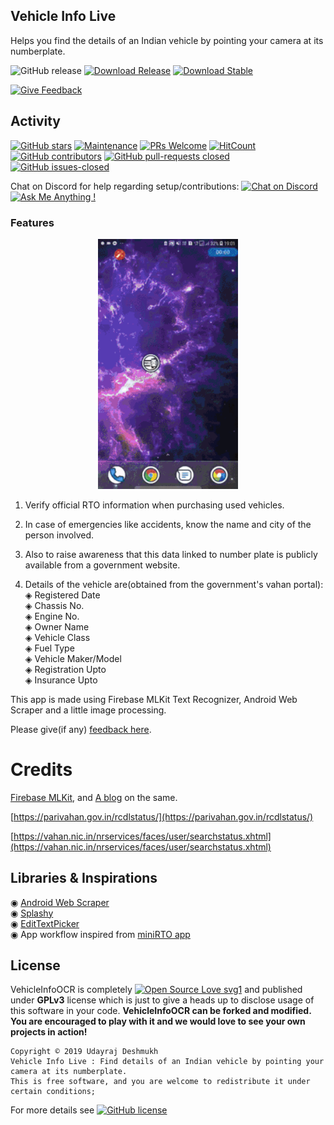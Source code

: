 ## Vehicle Info Live 
Helps you find the details of an Indian vehicle by pointing your camera at its numberplate. 

![GitHub release](https://img.shields.io/github/release/udayraj123/VehicleInfoOCR.svg?style=flat-square)
[![Download Release](https://img.shields.io/badge/⬇-Latest_APK-orange.svg)](https://github.com/Udayraj123/VehicleInfoOCR/releases/download/0.1.3/AwesomeVehicleInfo.apk)
[![Download Stable](https://img.shields.io/badge/⬇-Stable_APK-blue.svg)](https://drive.google.com/file/d/1-AmrFMz0lzGSRFyFWr4NVEHDmdONEyLj/view?usp=sharing)
<!-- Api level button -->
<!-- Android arsenal link -->
[![Give Feedback](https://img.shields.io/badge/Give%20-feedback_here-7289da.svg)](https://docs.google.com/forms/d/1RCRRPdtpmr_lz_Xi81INVYpIJxBlkfqdAz6C0tY1RXE/)

## Activity

[![GitHub stars](https://img.shields.io/github/stars/udayraj123/vehicleInfoOCR.svg?style=social&label=Stars✯)](https://GitHub.com/udayraj123/vehicleInfoOCR/stargazers/)
[![Maintenance](https://img.shields.io/badge/Maintained%3F-yes-brightgreen.svg)](https://GitHub.com/udayraj123/VehicleInfoOCR/graphs/commit-activity)
[![PRs Welcome](https://img.shields.io/badge/PRs-welcome-brightgreen.svg?style=flat-square)](https://github.com/Udayraj123/VehicleInfoOCR/pull/new/master)
[![HitCount](http://hits.dwyl.io/udayraj123/vehicleInfoOCR.svg)](http://hits.dwyl.io/udayraj123/vehicleInfoOCR)
[![GitHub contributors](https://img.shields.io/github/contributors/udayraj123/vehicleInfoOCR.svg)](https://GitHub.com/udayraj123/vehicleInfoOCR/graphs/contributors/)
[![GitHub pull-requests closed](https://img.shields.io/github/issues-pr-closed/udayraj123/vehicleInfoOCR.svg)](https://GitHub.com/udayraj123/vehicleInfoOCR/pull/)
[![GitHub issues-closed](https://img.shields.io/github/issues-closed/udayraj123/vehicleInfoOCR.svg)](https://GitHub.com/udayraj123/vehicleInfoOCR/issues?q=is%3Aissue+is%3Aclosed)

Chat on Discord for help regarding setup/contributions: [![Chat on Discord](https://img.shields.io/badge/chat-on%20discord-7289da.svg)](https://discord.gg/vHb8THa) [![Ask Me Anything !](https://img.shields.io/badge/Ask%20me-anything-1abc9c.svg)](https://github.com/Udayraj123/VehicleInfoOCR/issues/1)


### Features
<p align="center">
	<a href="https://drive.google.com/file/d/1-AmrFMz0lzGSRFyFWr4NVEHDmdONEyLj/view?usp=sharing">
		<img height="400" src="./vehicle_info.gif">
	</a>
</p>

1. Verify official RTO information when purchasing used vehicles.
2. In case of emergencies like accidents, know the name and city of the person involved.
3. Also to raise awareness that this data linked to number plate is publicly available from a government website.

4. Details of the vehicle are(obtained from the government's vahan portal):
◈ Registered Date <br>
◈ Chassis No. <br>
◈ Engine No. <br>
◈ Owner Name <br>
◈ Vehicle Class <br>
◈ Fuel Type <br>
◈ Vehicle Maker/Model <br>
◈ Registration Upto <br>
◈ Insurance Upto <br>

This app is made using Firebase MLKit Text Recognizer, Android Web Scraper and a little image processing. <!-- Will be useful for general purpose OCR as well. -->

<!-- Begin donate section 
To keep my 💡 brain juices flowing and create more such projects, [Buy Me A Coffee ☕](https://www.buymeacoffee.com/udayraj123))-->

<!-- If this project saved you some money and want to give me some credit on those savings: 
[![paypal.me](https://www.paypalobjects.com/en_GB/i/btn/btn_donate_LG.gif)](https://www.paypal.me/udayraj123) -->

<!-- https://www.amazon.in/hz/wishlist/ls/3V0TDQBI3T8IL -->

<!-- End donate section -->
Please give(if any) [feedback here](https://docs.google.com/forms/d/1RCRRPdtpmr_lz_Xi81INVYpIJxBlkfqdAz6C0tY1RXE/).

# Credits

[Firebase MLKit](https://firebase.google.com/docs/ml-kit/android/recognize-text), and [A blog](https://medium.com/digital-curry/firebase-mlkit-textdetection-in-android-using-firebase-ml-vision-apis-with-live-camera-72ef47ad4ebd) on the same.

[https://parivahan.gov.in/rcdlstatus/](https://parivahan.gov.in/rcdlstatus/)

[https://vahan.nic.in/nrservices/faces/user/searchstatus.xhtml](https://vahan.nic.in/nrservices/faces/user/searchstatus.xhtml)


## Libraries & Inspirations

◉ [Android Web Scraper](https://github.com/daandtu/android-web-scraper) <br>
◉ [Splashy](https://github.com/rahuldange09/Splashy) <br>
◉ [EditTextPicker](https://github.com/AliAzaz/Edittext-Library) <br>
◉ App workflow inspired from [miniRTO app](https://github.com/chandruscm/miniRTO) <br>

<!-- Trail : https://github.com/Orange-OpenSource/android-trail-drawing -->
<!-- Owl sheet : link?! -->
<!-- More blogs: https://medium.com/linedevth/build-your-android-app-faster-and-smaller-than-ever-25f53fdd3cdc -->

## License

VehicleInfoOCR is completely [![Open Source Love svg1](https://badges.frapsoft.com/os/v1/open-source.svg?v=103)](https://github.com/ellerbrock/open-source-badges/) and published under **GPLv3** license which is just to give a heads up to disclose usage of this software in your code. **VehicleInfoOCR can be forked and modified. You are encouraged to play with it and we would love to see your own projects in action!**

```
Copyright © 2019 Udayraj Deshmukh
Vehicle Info Live : Find details of an Indian vehicle by pointing your camera at its numberplate.
This is free software, and you are welcome to redistribute it under certain conditions;
```
For more details see [![GitHub license](https://img.shields.io/github/license/udayraj123/VehicleInfoOCR.svg)](https://github.com/udayraj123/VehicleInfoOCR/blob/master/LICENSE)
